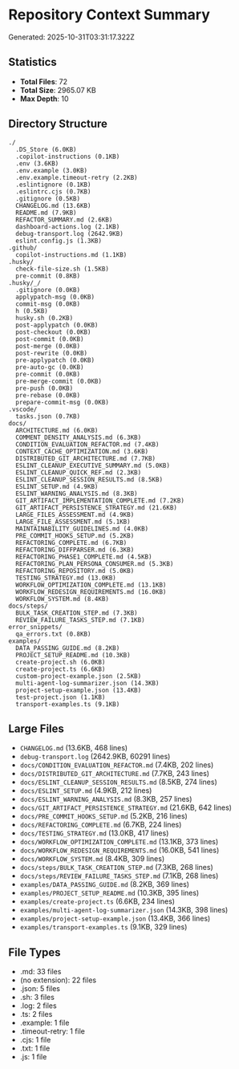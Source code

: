 # Repository Context Summary

Generated: 2025-10-31T03:31:17.322Z

## Statistics

- **Total Files**: 72
- **Total Size**: 2965.07 KB
- **Max Depth**: 10

## Directory Structure

```
./
  .DS_Store (6.0KB)
  .copilot-instructions (0.1KB)
  .env (3.6KB)
  .env.example (3.0KB)
  .env.example.timeout-retry (2.2KB)
  .eslintignore (0.1KB)
  .eslintrc.cjs (0.7KB)
  .gitignore (0.5KB)
  CHANGELOG.md (13.6KB)
  README.md (7.9KB)
  REFACTOR_SUMMARY.md (2.6KB)
  dashboard-actions.log (2.1KB)
  debug-transport.log (2642.9KB)
  eslint.config.js (1.3KB)
.github/
  copilot-instructions.md (1.1KB)
.husky/
  check-file-size.sh (1.5KB)
  pre-commit (0.8KB)
.husky/_/
  .gitignore (0.0KB)
  applypatch-msg (0.0KB)
  commit-msg (0.0KB)
  h (0.5KB)
  husky.sh (0.2KB)
  post-applypatch (0.0KB)
  post-checkout (0.0KB)
  post-commit (0.0KB)
  post-merge (0.0KB)
  post-rewrite (0.0KB)
  pre-applypatch (0.0KB)
  pre-auto-gc (0.0KB)
  pre-commit (0.0KB)
  pre-merge-commit (0.0KB)
  pre-push (0.0KB)
  pre-rebase (0.0KB)
  prepare-commit-msg (0.0KB)
.vscode/
  tasks.json (0.7KB)
docs/
  ARCHITECTURE.md (6.0KB)
  COMMENT_DENSITY_ANALYSIS.md (6.3KB)
  CONDITION_EVALUATION_REFACTOR.md (7.4KB)
  CONTEXT_CACHE_OPTIMIZATION.md (3.6KB)
  DISTRIBUTED_GIT_ARCHITECTURE.md (7.7KB)
  ESLINT_CLEANUP_EXECUTIVE_SUMMARY.md (5.0KB)
  ESLINT_CLEANUP_QUICK_REF.md (2.3KB)
  ESLINT_CLEANUP_SESSION_RESULTS.md (8.5KB)
  ESLINT_SETUP.md (4.9KB)
  ESLINT_WARNING_ANALYSIS.md (8.3KB)
  GIT_ARTIFACT_IMPLEMENTATION_COMPLETE.md (7.2KB)
  GIT_ARTIFACT_PERSISTENCE_STRATEGY.md (21.6KB)
  LARGE_FILES_ASSESSMENT.md (4.9KB)
  LARGE_FILE_ASSESSMENT.md (5.1KB)
  MAINTAINABILITY_GUIDELINES.md (4.0KB)
  PRE_COMMIT_HOOKS_SETUP.md (5.2KB)
  REFACTORING_COMPLETE.md (6.7KB)
  REFACTORING_DIFFPARSER.md (6.3KB)
  REFACTORING_PHASE1_COMPLETE.md (4.5KB)
  REFACTORING_PLAN_PERSONA_CONSUMER.md (5.3KB)
  REFACTORING_REPOSITORY.md (5.0KB)
  TESTING_STRATEGY.md (13.0KB)
  WORKFLOW_OPTIMIZATION_COMPLETE.md (13.1KB)
  WORKFLOW_REDESIGN_REQUIREMENTS.md (16.0KB)
  WORKFLOW_SYSTEM.md (8.4KB)
docs/steps/
  BULK_TASK_CREATION_STEP.md (7.3KB)
  REVIEW_FAILURE_TASKS_STEP.md (7.1KB)
error_snippets/
  qa_errors.txt (0.8KB)
examples/
  DATA_PASSING_GUIDE.md (8.2KB)
  PROJECT_SETUP_README.md (10.3KB)
  create-project.sh (6.0KB)
  create-project.ts (6.6KB)
  custom-project-example.json (2.5KB)
  multi-agent-log-summarizer.json (14.3KB)
  project-setup-example.json (13.4KB)
  test-project.json (1.1KB)
  transport-examples.ts (9.1KB)
```

## Large Files

- `CHANGELOG.md` (13.6KB, 468 lines)
- `debug-transport.log` (2642.9KB, 60291 lines)
- `docs/CONDITION_EVALUATION_REFACTOR.md` (7.4KB, 202 lines)
- `docs/DISTRIBUTED_GIT_ARCHITECTURE.md` (7.7KB, 243 lines)
- `docs/ESLINT_CLEANUP_SESSION_RESULTS.md` (8.5KB, 274 lines)
- `docs/ESLINT_SETUP.md` (4.9KB, 212 lines)
- `docs/ESLINT_WARNING_ANALYSIS.md` (8.3KB, 257 lines)
- `docs/GIT_ARTIFACT_PERSISTENCE_STRATEGY.md` (21.6KB, 642 lines)
- `docs/PRE_COMMIT_HOOKS_SETUP.md` (5.2KB, 216 lines)
- `docs/REFACTORING_COMPLETE.md` (6.7KB, 224 lines)
- `docs/TESTING_STRATEGY.md` (13.0KB, 417 lines)
- `docs/WORKFLOW_OPTIMIZATION_COMPLETE.md` (13.1KB, 373 lines)
- `docs/WORKFLOW_REDESIGN_REQUIREMENTS.md` (16.0KB, 541 lines)
- `docs/WORKFLOW_SYSTEM.md` (8.4KB, 309 lines)
- `docs/steps/BULK_TASK_CREATION_STEP.md` (7.3KB, 268 lines)
- `docs/steps/REVIEW_FAILURE_TASKS_STEP.md` (7.1KB, 268 lines)
- `examples/DATA_PASSING_GUIDE.md` (8.2KB, 369 lines)
- `examples/PROJECT_SETUP_README.md` (10.3KB, 395 lines)
- `examples/create-project.ts` (6.6KB, 234 lines)
- `examples/multi-agent-log-summarizer.json` (14.3KB, 398 lines)
- `examples/project-setup-example.json` (13.4KB, 366 lines)
- `examples/transport-examples.ts` (9.1KB, 329 lines)

## File Types

- .md: 33 files
- (no extension): 22 files
- .json: 5 files
- .sh: 3 files
- .log: 2 files
- .ts: 2 files
- .example: 1 file
- .timeout-retry: 1 file
- .cjs: 1 file
- .txt: 1 file
- .js: 1 file
